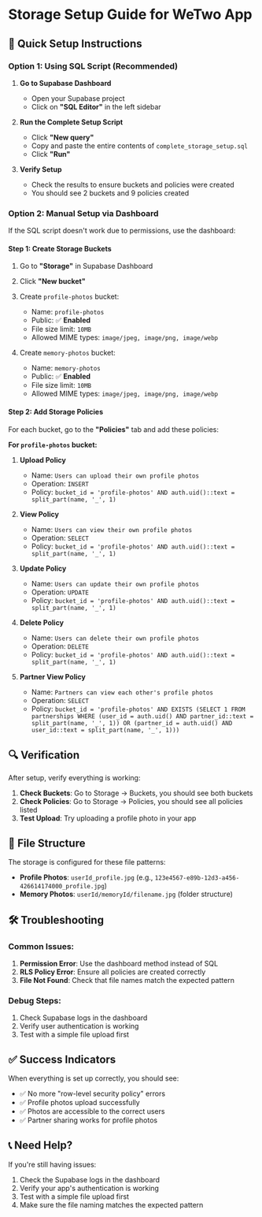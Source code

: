 # Storage Setup Guide for WeTwo App

## 🚀 Quick Setup Instructions

### Option 1: Using SQL Script (Recommended)

1. **Go to Supabase Dashboard**
   - Open your Supabase project
   - Click on **"SQL Editor"** in the left sidebar

2. **Run the Complete Setup Script**
   - Click **"New query"**
   - Copy and paste the entire contents of `complete_storage_setup.sql`
   - Click **"Run"**

3. **Verify Setup**
   - Check the results to ensure buckets and policies were created
   - You should see 2 buckets and 9 policies created

### Option 2: Manual Setup via Dashboard

If the SQL script doesn't work due to permissions, use the dashboard:

#### Step 1: Create Storage Buckets

1. Go to **"Storage"** in Supabase Dashboard
2. Click **"New bucket"**
3. Create `profile-photos` bucket:
   - Name: `profile-photos`
   - Public: ✅ **Enabled**
   - File size limit: `10MB`
   - Allowed MIME types: `image/jpeg, image/png, image/webp`

4. Create `memory-photos` bucket:
   - Name: `memory-photos`
   - Public: ✅ **Enabled**
   - File size limit: `10MB`
   - Allowed MIME types: `image/jpeg, image/png, image/webp`

#### Step 2: Add Storage Policies

For each bucket, go to the **"Policies"** tab and add these policies:

**For `profile-photos` bucket:**

1. **Upload Policy**
   - Name: `Users can upload their own profile photos`
   - Operation: `INSERT`
   - Policy: `bucket_id = 'profile-photos' AND auth.uid()::text = split_part(name, '_', 1)`

2. **View Policy**
   - Name: `Users can view their own profile photos`
   - Operation: `SELECT`
   - Policy: `bucket_id = 'profile-photos' AND auth.uid()::text = split_part(name, '_', 1)`

3. **Update Policy**
   - Name: `Users can update their own profile photos`
   - Operation: `UPDATE`
   - Policy: `bucket_id = 'profile-photos' AND auth.uid()::text = split_part(name, '_', 1)`

4. **Delete Policy**
   - Name: `Users can delete their own profile photos`
   - Operation: `DELETE`
   - Policy: `bucket_id = 'profile-photos' AND auth.uid()::text = split_part(name, '_', 1)`

5. **Partner View Policy**
   - Name: `Partners can view each other's profile photos`
   - Operation: `SELECT`
   - Policy: `bucket_id = 'profile-photos' AND EXISTS (SELECT 1 FROM partnerships WHERE (user_id = auth.uid() AND partner_id::text = split_part(name, '_', 1)) OR (partner_id = auth.uid() AND user_id::text = split_part(name, '_', 1)))`

## 🔍 Verification

After setup, verify everything is working:

1. **Check Buckets**: Go to Storage → Buckets, you should see both buckets
2. **Check Policies**: Go to Storage → Policies, you should see all policies listed
3. **Test Upload**: Try uploading a profile photo in your app

## 📁 File Structure

The storage is configured for these file patterns:

- **Profile Photos**: `userId_profile.jpg` (e.g., `123e4567-e89b-12d3-a456-426614174000_profile.jpg`)
- **Memory Photos**: `userId/memoryId/filename.jpg` (folder structure)

## 🛠️ Troubleshooting

### Common Issues:

1. **Permission Error**: Use the dashboard method instead of SQL
2. **RLS Policy Error**: Ensure all policies are created correctly
3. **File Not Found**: Check that file names match the expected pattern

### Debug Steps:

1. Check Supabase logs in the dashboard
2. Verify user authentication is working
3. Test with a simple file upload first

## ✅ Success Indicators

When everything is set up correctly, you should see:

- ✅ No more "row-level security policy" errors
- ✅ Profile photos upload successfully
- ✅ Photos are accessible to the correct users
- ✅ Partner sharing works for profile photos

## 📞 Need Help?

If you're still having issues:

1. Check the Supabase logs in the dashboard
2. Verify your app's authentication is working
3. Test with a simple file upload first
4. Make sure the file naming matches the expected pattern
